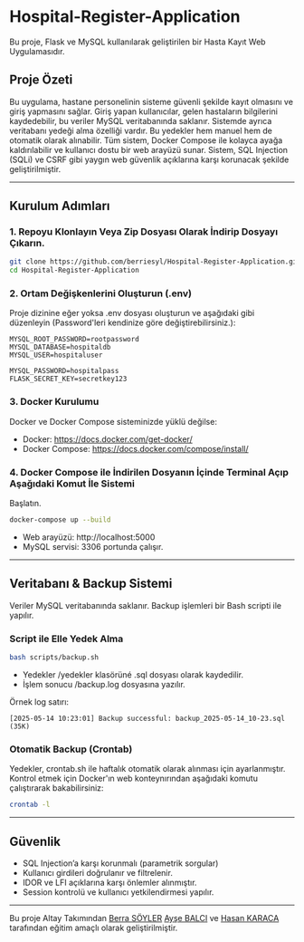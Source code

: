# Hospital-Register-Application

Bu proje, Flask ve MySQL kullanılarak geliştirilen bir Hasta Kayıt Web Uygulamasıdır.

## Proje Özeti

Bu uygulama, hastane personelinin sisteme güvenli şekilde kayıt olmasını ve giriş yapmasını
sağlar. Giriş yapan kullanıcılar, gelen hastaların bilgilerini kaydedebilir, bu veriler MySQL
veritabanında saklanır. Sistemde ayrıca veritabanı yedeği alma özelliği vardır. Bu yedekler hem
manuel hem de otomatik olarak alınabilir. Tüm sistem, Docker Compose ile kolayca ayağa
kaldırılabilir ve kullanıcı dostu bir web arayüzü sunar. Sistem, SQL Injection (SQLi) ve CSRF gibi
yaygın web güvenlik açıklarına karşı korunacak şekilde geliştirilmiştir.

---

## Kurulum Adımları

### 1. Repoyu Klonlayın Veya Zip Dosyası Olarak İndirip Dosyayı Çıkarın.

```bash
git clone https://github.com/berriesyl/Hospital-Register-Application.git
cd Hospital-Register-Application
```

### 2. Ortam Değişkenlerini Oluşturun (.env)

Proje dizinine eğer yoksa .env dosyası oluşturun ve aşağıdaki gibi düzenleyin (Password'leri
kendinize göre değiştirebilirsiniz.):

```env
MYSQL_ROOT_PASSWORD=rootpassword
MYSQL_DATABASE=hospitaldb
MYSQL_USER=hospitaluser

MYSQL_PASSWORD=hospitalpass
FLASK_SECRET_KEY=secretkey123
```

### 3. Docker Kurulumu

Docker ve Docker Compose sisteminizde yüklü değilse:

- Docker: https://docs.docker.com/get-docker/
- Docker Compose: https://docs.docker.com/compose/install/

### 4. Docker Compose ile İndirilen Dosyanın İçinde Terminal Açıp Aşağıdaki Komut İle Sistemi
Başlatın.

```bash
docker-compose up --build
```

- Web arayüzü: http://localhost:5000
- MySQL servisi: 3306 portunda çalışır.

---

## Veritabanı & Backup Sistemi

Veriler MySQL veritabanında saklanır. Backup işlemleri bir Bash scripti ile yapılır.

### Script ile Elle Yedek Alma

```bash
bash scripts/backup.sh

```

- Yedekler /yedekler klasörüné .sql dosyası olarak kaydedilir.
- İşlem sonucu /backup.log dosyasına yazılır.

Örnek log satırı:

```
[2025-05-14 10:23:01] Backup successful: backup_2025-05-14_10-23.sql (35K)
```

### Otomatik Backup (Crontab)

Yedekler, crontab.sh ile haftalık otomatik olarak alınması için ayarlanmıştır.
Kontrol etmek için Docker'ın web konteynırından aşağıdaki komutu çalıştırarak bakabilirsiniz:

```bash
crontab -l
```

---

## Güvenlik

- SQL Injection’a karşı korunmalı (parametrik sorgular)
- Kullanıcı girdileri doğrulanır ve filtrelenir.
- IDOR ve LFI açıklarına karşı önlemler alınmıştır.
- Session kontrolü ve kullanıcı yetkilendirmesi yapılır.

---

Bu proje Altay Takımından [Berra SÖYLER](https://github.com/berriesyl) [Ayşe BALCI](https://github.com/st4ys3) ve [Hasan KARACA](https://github.com/HasanKrc0)  tarafından eğitim amaçlı olarak geliştirilmiştir.
